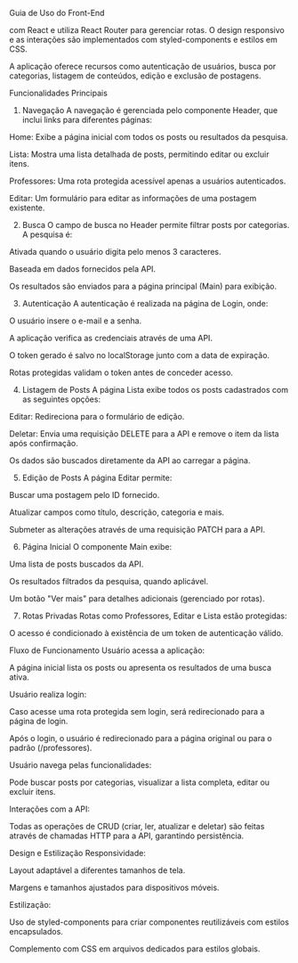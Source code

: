 Guia de Uso do Front-End



com React e utiliza React Router para gerenciar rotas. O design responsivo e as interações são implementados com styled-components e estilos em CSS.

A aplicação oferece recursos como autenticação de usuários, busca por categorias, listagem de conteúdos, edição e exclusão de postagens.

Funcionalidades Principais
1. Navegação
A navegação é gerenciada pelo componente Header, que inclui links para diferentes páginas:

Home: Exibe a página inicial com todos os posts ou resultados da pesquisa.

Lista: Mostra uma lista detalhada de posts, permitindo editar ou excluir itens.

Professores: Uma rota protegida acessível apenas a usuários autenticados.

Editar: Um formulário para editar as informações de uma postagem existente.

2. Busca
O campo de busca no Header permite filtrar posts por categorias. A pesquisa é:

Ativada quando o usuário digita pelo menos 3 caracteres.

Baseada em dados fornecidos pela API.

Os resultados são enviados para a página principal (Main) para exibição.

3. Autenticação
A autenticação é realizada na página de Login, onde:

O usuário insere o e-mail e a senha.

A aplicação verifica as credenciais através de uma API.

O token gerado é salvo no localStorage junto com a data de expiração.

Rotas protegidas validam o token antes de conceder acesso.

4. Listagem de Posts
A página Lista exibe todos os posts cadastrados com as seguintes opções:

Editar: Redireciona para o formulário de edição.

Deletar: Envia uma requisição DELETE para a API e remove o item da lista após confirmação.

Os dados são buscados diretamente da API ao carregar a página.

5. Edição de Posts
A página Editar permite:

Buscar uma postagem pelo ID fornecido.

Atualizar campos como título, descrição, categoria e mais.

Submeter as alterações através de uma requisição PATCH para a API.

6. Página Inicial
O componente Main exibe:

Uma lista de posts buscados da API.

Os resultados filtrados da pesquisa, quando aplicável.

Um botão "Ver mais" para detalhes adicionais (gerenciado por rotas).

7. Rotas Privadas
Rotas como Professores, Editar e Lista estão protegidas:

O acesso é condicionado à existência de um token de autenticação válido.

Fluxo de Funcionamento
Usuário acessa a aplicação:

A página inicial lista os posts ou apresenta os resultados de uma busca ativa.

Usuário realiza login:

Caso acesse uma rota protegida sem login, será redirecionado para a página de login.

Após o login, o usuário é redirecionado para a página original ou para o padrão (/professores).

Usuário navega pelas funcionalidades:

Pode buscar posts por categorias, visualizar a lista completa, editar ou excluir itens.

Interações com a API:

Todas as operações de CRUD (criar, ler, atualizar e deletar) são feitas através de chamadas HTTP para a API, garantindo persistência.

Design e Estilização
Responsividade:

Layout adaptável a diferentes tamanhos de tela.

Margens e tamanhos ajustados para dispositivos móveis.

Estilização:

Uso de styled-components para criar componentes reutilizáveis com estilos encapsulados.

Complemento com CSS em arquivos dedicados para estilos globais.

